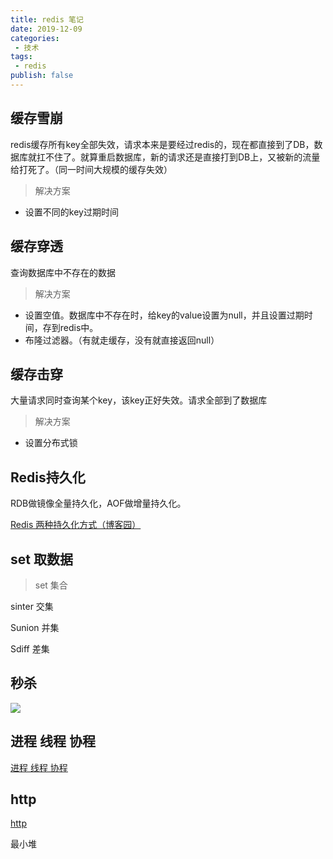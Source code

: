 ```yaml
---
title: redis 笔记
date: 2019-12-09
categories:
 - 技术
tags:
 - redis
publish: false
---
```




## 缓存雪崩

redis缓存所有key全部失效，请求本来是要经过redis的，现在都直接到了DB，数据库就扛不住了。就算重启数据库，新的请求还是直接打到DB上，又被新的流量给打死了。（同一时间大规模的缓存失效）

> 解决方案

* 设置不同的key过期时间

## 缓存穿透

查询数据库中不存在的数据

> 解决方案

* 设置空值。数据库中不存在时，给key的value设置为null，并且设置过期时间，存到redis中。
* 布隆过滤器。（有就走缓存，没有就直接返回null）

## 缓存击穿

大量请求同时查询某个key，该key正好失效。请求全部到了数据库

> 解决方案

* 设置分布式锁





## Redis持久化

RDB做镜像全量持久化，AOF做增量持久化。

[Redis 两种持久化方式（博客园）](https://www.cnblogs.com/tdws/p/5754706.html)



##  set 取数据

> set 集合

sinter 交集

Sunion 并集

Sdiff 差集

## 秒杀

<img src="/img/base/秒杀.jpg">

## 进程 线程 协程

[进程 线程 协程](https://www.cnblogs.com/lxmhhy/p/6041001.html)

## http

[http](https://segmentfault.com/a/1190000021551892)





最小堆